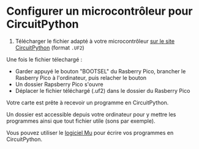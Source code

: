 # Configurer un microcontrôleur pour CircuitPython

1. Télécharger le fichier adapté à votre microcontrôleur [sur le site CircuitPython](https://circuitpython.org/downloads) (format `.UF2`)

Une fois le fichier télechargé :
- Garder appuyé le bouton "BOOTSEL" du Rasberry Pico, brancher le Rasberry Pico à l'ordinateur, puis relacher le bouton
- Un dossier Rapsberry Pico s'ouvre
- Déplacer le fichier téléchargé (.uf2) dans le dossier du Rasberry Pico

Votre carte est prête à recevoir un programme en CircuitPython.

Un dossier est accessible depuis votre ordinateur pour y mettre les programmes ainsi que tout fichier utile (sons par exemple).

Vous pouvez utiliser le [logiciel Mu](https://codewith.mu/en/download) pour écrire vos programmes en CircuitPython.